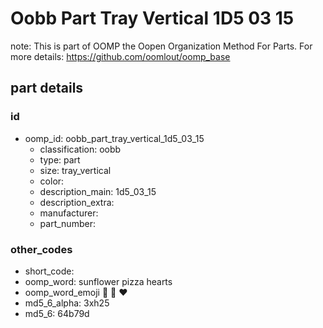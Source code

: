 # Oobb Part Tray Vertical 1D5 03 15  

note: This is part of OOMP the Oopen Organization Method For Parts. For more details: https://github.com/oomlout/oomp_base

##  part details





### id
* oomp_id: oobb_part_tray_vertical_1d5_03_15
  * classification: oobb
  * type: part
  * size: tray_vertical
  * color: 
  * description_main: 1d5_03_15
  * description_extra: 
  * manufacturer: 
  * part_number: 

### other_codes
* short_code: 
* oomp_word: sunflower pizza hearts
* oomp_word_emoji :sunflower: :pizza: :hearts:
* md5_6_alpha: 3xh25
* md5_6: 64b79d